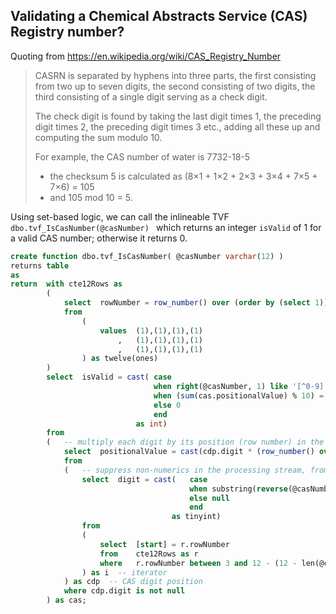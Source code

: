 ## Validating a Chemical Abstracts Service (CAS) Registry number?

Quoting from https://en.wikipedia.org/wiki/CAS_Registry_Number
> 
> CASRN is separated by hyphens into three parts, the first consisting from two up to seven digits, the second consisting of two digits, 
> the third consisting of a single digit serving as a check digit.
> 
> The check digit is found by taking the last digit times 1, the preceding digit times 2, the preceding digit times 3 etc., 
> adding all these up and computing the sum modulo 10. 
> 
> For example, the CAS number of water is 7732-18-5
>    * the checksum 5 is calculated as (8×1 + 1×2 + 2×3 + 3×4 + 7×5 + 7×6) = 105
>    * and 105 mod 10 = 5.
> 

Using set-based logic, we can call the inlineable TVF ```dbo.tvf_IsCasNumber(@casNumber) ```
which returns an integer ```isValid``` of 1 for a valid CAS number; otherwise it returns 0.

``` sql
create function dbo.tvf_IsCasNumber( @casNumber varchar(12) )
returns table
as
return	with cte12Rows as
        (
            select  rowNumber = row_number() over (order by (select 1))
            from 
                ( 
                    values  (1),(1),(1),(1)
                        ,   (1),(1),(1),(1)
                        ,   (1),(1),(1),(1)
                ) as twelve(ones)
        )
        select  isValid	= cast(	case
                                when right(@casNumber, 1) like '[^0-9]' then 0                                  -- invalid checkdigit
                                when (sum(cas.positionalValue) % 10) = cast(right(@casNumber, 1) as int) then 1	-- valid checksum
                                else 0                                                                          -- invalid checksum
                                end
                            as int)
        from
        (   -- multiply each digit by its position (row number) in the numerics-only CAS number, from right to left
            select  positionalValue = cast(cdp.digit * (row_number() over (order by (select 1)))  as tinyint)
            from
            (   -- suppress non-numerics in the processing stream, from right-to-left (aka reverse), by nulling them out of the result set
                select  digit =	cast(	case 
                                        when substring(reverse(@casNumber), i.[start], 1) like '[0-9]' then substring(reverse(@casNumber), i.[start], 1) 
                                        else null 
                                        end 
                                    as tinyint)
                from 
                (
                    select  [start] = r.rowNumber
                    from    cte12Rows as r
                    where   r.rowNumber between 3 and 12 - (12 - len(@casNumber)) -- exclude the right most checkdigit and its preceeding dash from processing
                ) as i	-- iterator
            ) as cdp  -- CAS digit position
            where cdp.digit is not null
        ) as cas;
``` 
